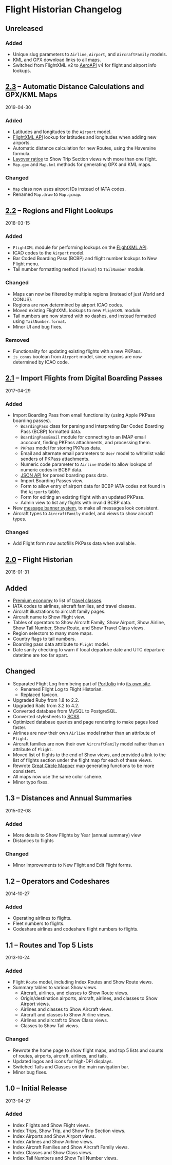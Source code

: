 # Flight Historian Changelog

## Unreleased

### Added
- Unique slug parameters to `Airline`, `Airport`, and `AircraftFamily` models.
- KML and GPX download links to all maps.
- Switched from FlightXML v2 to [AeroAPI](https://flightaware.com/commercial/aeroapi/) v4 for flight and airport info lookups.

## [2.3] – Automatic Distance Calculations and GPX/KML Maps
2019-04-30

### Added
- Latitudes and longitudes to the `Airport` model.
- [FlightXML API](https://flightaware.com/commercial/flightxml/documentation2.rvt) lookup for latitudes and longitudes when adding new airports.
- Automatic distance calculation for new Routes, using the Haversine formula.
- [Layover ratios](https://paulbogard.net/blog/20190207-my-worst-layovers/) to Show Trip Section views with more than one flight.
- `Map.gpx` and `Map.kml` methods for generating GPX and KML maps.

### Changed
- `Map` class now uses airport IDs instead of IATA codes.
- Renamed `Map.draw` to `Map.gcmap`.

## [2.2] – Regions and Flight Lookups
2018-03-15

### Added
- `FlightXML` module for performing lookups on the [FlightXML API](https://flightaware.com/commercial/flightxml/documentation2.rvt).
- ICAO codes to the `Airport` model.
- Bar Coded Boarding Pass (BCBP) and flight number lookups to New Flight menu.
- Tail number formatting method (`format`) to `TailNumber` module.

### Changed
- Maps can now be filtered by multiple regions (instead of just World and CONUS).
- Regions are now determined by airport ICAO codes.
- Moved existing FlightXML lookups to new `FlightXML` module.
- Tail numbers are now stored with no dashes, and instead formatted using `TailNumber.format`.
- Minor UI and bug fixes.

### Removed
- Functionality for updating existing flights with a new PKPass.
- `is_conus` boolean from `Airport` model, since regions are now determined by ICAO code.

## [2.1] – Import Flights from Digital Boarding Passes
2017-04-29

### Added
- Import Boarding Pass from email functionality (using Apple PKPass boarding passes).
  - `BoardingPass` class for parsing and interpreting Bar Coded Boarding Pass (BCBP) formatted data.
  - `BoardingPassEmail` module for connecting to an IMAP email acccount, finding PKPass attachments, and processing them.
  - `PKPass` model for storing PKPass data.
  - Email and alternate email parameters to `User` model to whitelist valid senders of PKPass attachments.
  - Numeric code parameter to `Airline` model to allow lookups of numeric codes in BCBP data.
  - [JSON API](https://paulbogard.net/boarding-pass-parser/) for parsed boarding pass data.
  - Import Boarding Passes view.
  - Form to allow entry of airport data for BCBP IATA codes not found in the `Airports` table.
  - Form for editing an existing flight with an updated PKPass.
  - Admin view to list any flights with invalid BCBP data.
- New [message banner system](https://paulbogard.net/blog/20170405-creating-multiple-flash-messages-in-ruby-on-rails/), to make all messages look consistent.
- Aircraft types to `AircraftFamily` model, and views to show aircraft types.

### Changed
- Add Flight form now autofills PKPass data when available.

## [2.0] – Flight Historian
2016-01-31

## Added
- [Premium economy](https://www.flighthistorian.com/classes/premium-economy) to list of [travel classes](https://www.flighthistorian.com/classes).
- IATA codes to airlines, aircraft families, and travel classes.
- Aircraft illustrations to aircraft family pages.
- Aircraft name to Show Flight view.
- Tables of operators to Show Aircraft Family, Show Airport, Show Airline, Show Tail Number, Show Route, and Show Travel Class views.
- Region selectors to many more maps.
- Country flags to tail numbers.
- Boarding pass data attribute to `Flight` model.
- Date sanity checking to warn if local departure date and UTC departure datetime are too far apart.

## Changed
- Separated Flight Log from being part of [Portfolio](https://www.pbogard.com) into [its own site](https://www.flighthistorian.com).
  - Renamed Flight Log to Flight Historian.
  - Replaced favicon.
- Upgraded Ruby from 1.8 to 2.2.
- Upgraded Rails from 3.2 to 4.2.
- Converted database from MySQL to PostgreSQL.
- Converted stylesheets to [SCSS](http://sass-lang.com/).
- Optimized database queries and page rendering to make pages load faster.
- Airlines are now their own `Airline` model rather than an attribute of `Flight`.
- Aircraft families are now their own `AircraftFamily` model rather than an attribute of `Flight`.
- Moved list of flights to the end of Show views, and provided a link to the list of flights section under the flight map for each of these views.
- Rewrote [Great Circle Mapper](http://gcmap.com/) map generating functions to be more consistent.
- All maps now use the same color scheme.
- Minor typo fixes.

## 1.3 – Distances and Annual Summaries
2015-02-08

### Added
- More details to Show Flights by Year (annual summary) view
- Distances to flights

### Changed
- Minor improvements to New Flight and Edit Flight forms.

## 1.2 – Operators and Codeshares
2014-10-27

### Added
- Operating airlines to flights.
- Fleet numbers to flights.
- Codeshare airlines and codeshare flight numbers to flights.

## 1.1 – Routes and Top 5 Lists
2013-10-24

### Added
- Flight `Route` model, including Index Routes and Show Route views.
- Summary tables to various Show views.
  - Aircraft, airlines, and classes to Show Route views.
  - Origin/destination airports, aircraft, airlines, and classes to Show Airport views.
  - Airlines and classes to Show Aircraft views.
  - Aircraft and classes to Show Airline views.
  - Airlines and aircraft to Show Class views.
  - Classes to Show Tail views.

### Changed
- Rewrote the home page to show flight maps, and top 5 lists and counts of routes, airports, aircraft, airlines, and tails.
- Updated logos and icons for high-DPI displays.
- Switched Tails and Classes on the main navigation bar.
- Minor bug fixes.

## 1.0 – Initial Release
2013-04-27

### Added
- Index Flights and Show Flight views.
- Index Trips, Show Trip, and Show Trip Section views.
- Index Airports and Show Airport views.
- Index Airlines and Show Airline views.
- Index Aircraft Families and Show Aircraft Family views.
- Index Classes and Show Class views.
- Index Tail Numbers and Show Tail Number views.

[2.3]: https://github.com/bogardpd/flight_log/releases/tag/v2.3
[2.2]: https://github.com/bogardpd/flight_log/releases/tag/2.2
[2.1]: https://github.com/bogardpd/flight_log/releases/tag/v2.1
[2.0]: https://github.com/bogardpd/flight_log/releases/tag/v2.0